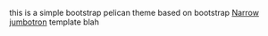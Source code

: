 this is a simple bootstrap pelican theme based on bootstrap [Narrow jumbotron](http://getbootstrap.com/examples/jumbotron-narrow/) template
blah
